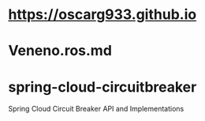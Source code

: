 # https://oscarg933.github.io
# Veneno.ros.md
# spring-cloud-circuitbreaker
Spring Cloud Circuit Breaker API and Implementations
